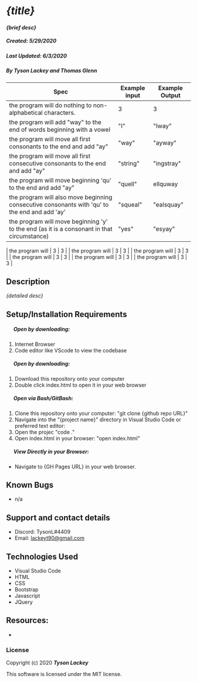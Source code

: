 #  _{title}_

#### _{brief desc}_
##### __Created:__ 5/29/2020
##### __Last Updated:__ 6/3/2020 
##### By _**Tyson Lackey and Thomas Glenn**_  



| Spec| Example input | Example Output
| ----------- | ----------- | ----------- |
| the program will do nothing to non-alphabetical characters. | 3 | 3 |
| the program will add "way" to the end of words beginning with a vowel | "I" | "Iway" |
| the program will move all first consonants to the end and add "ay" | "way" | "ayway" |
| the program will move all first consecutive consonants to the end and add "ay" | "string" | "ingstray" |
| the program will move beginning 'qu' to the end and add "ay"| "quell" | ellquway |
| the program will also move beginning consecutive consonants with 'qu' to the end and add 'ay'| "squeal" | "ealsquay" |
| the program will move beginning 'y' to the end (as it is a consonant in that circumstance)| "yes" | "esyay" |

| the program will | 3 | 3 |
| the program will | 3 | 3 |
| the program will | 3 | 3 |
| the program will | 3 | 3 |
| the program will | 3 | 3 |
| the program will | 3 | 3 |







## Description

_{detailed desc}_

## Setup/Installation Requirements

##### &nbsp;&nbsp;&nbsp;&nbsp;&nbsp;&nbsp;Open by downloading:
1. Internet Browser
2. Code editor like VScode to view the codebase

##### &nbsp;&nbsp;&nbsp;&nbsp;&nbsp;&nbsp;Open by downloading:

1. Download this repository onto your computer
2. Double click index.html to open it in your web browser

##### &nbsp;&nbsp;&nbsp;&nbsp;&nbsp;&nbsp;Open via Bash/GitBash:

1. Clone this repository onto your computer:
    "git clone {github repo URL}"
2. Navigate into the "{project name}" directory in Visual Studio Code or preferred text editor:
3. Open the projec
    "code ."
3. Open index.html in your browser:
    "open index.html"

##### &nbsp;&nbsp;&nbsp;&nbsp;&nbsp;&nbsp;View Directly in your Browser:

* Navigate to {GH Pages URL} in your web browser.

## Known Bugs

* n/a

## Support and contact details

* Discord: TysonL#4409
* Email: lackeyt90@gmail.com


## Technologies Used

* Visual Studio Code
* HTML
* CSS
* Bootstrap
* Javascript
* JQuery

## Resources:

* 

### License

Copyright (c) 2020 **_Tyson Lackey_**

This software is licensed under the MIT license.